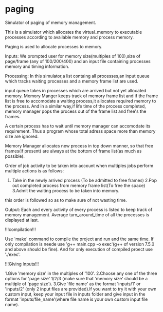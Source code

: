 # paging
Simulator of paging of memory management.


This is a simulator which allocates the virtual_memory to executable processes according to available memory and process memory.

Paging is used to allocate processes to memory.

Inputs:
We prompted user for memory size(multiples of 100),size of page/frame (any of 100/200/400) and an input file containing processes memory and timing information.

Processing:
In this simulator,a list containg all processes,an input queue which tracks waiting processes and a memory frame list are used.

input queue takes in processes which are arrived but not yet allocated memory. Memory Manger keeps track of memory frame list and if the frame list is free to accomodate a waiting process,it allocates required memory to the process. And in a similar way,if life time of the process completed, memory manager pops the process out of the frame list and free's the frames.

A certain process has to wait until memory manager can accomodate its requirement. Thus a program whose total adress space more than memory size are ignored.

Memory Manager allocates new process in top down manner, so that free frames(if present) are always at the bottom of frame list(as much as possible).


Order of job activity to be taken into account when multiples jobs perform multiple actions is as follows:
1. Take in the newly arrived process (To be admitted to free frames)
2.Pop out completed process from memory frame list(To free the space)
3.Admit the waiting process to be taken into memory.

this order is followed so as to make sure of not wasting time.

Output:
Each and every activity of every process is listed to keep track of memory management.
Average turn_around_time of all the processes is displayed at last.





!!!compilation!!!

Use 'make' command to compile the project and run and the same time.
If only compilation is neede use 'g++ main.cpp -o exec'(g++ of version 7.5.0 and above should be fine).
And for only execution of compiled proect use './exec'.

!!!Giving Inputs!!!

1.Give 'memory size' in the multiples of '100'.
2.Choose any one of the three options for 'page size' 1/2/3 (make sure that 'memory size' should be a multiple of 'page size').
3.Give 'file name' as the format 'inputs/1' or 'inputs/2' (only 2 input files are provided).If you want to try it with your own custom input, keep your input file in inputs folder and give input in the format 'inputs/file_name'(where file name is your own custom input file name).














